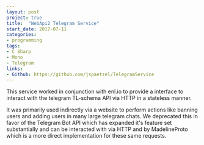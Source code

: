 ```yaml
---
layout: post
project: true
title:  "WebApi2 Telegram Service"
start_date: 2017-07-11
categories:
- programming
tags:
- C Sharp
- Mono
- Telegram
links:
- Github: https://github.com/jspaetzel/TelegramService
---
```


This service worked in conjunction with enl.io to provide a interface to interact with the telegram TL-schema API via HTTP in a stateless manner.

It was primarily used indirectly via a website to perform actions like banning users and adding users in many large telegram chats. We deprecated this in favor of the Telegram Bot API which has expanded it's feature set substantially and can be interacted with via HTTP and by MadelineProto which is a more direct implementation for these same requests.
